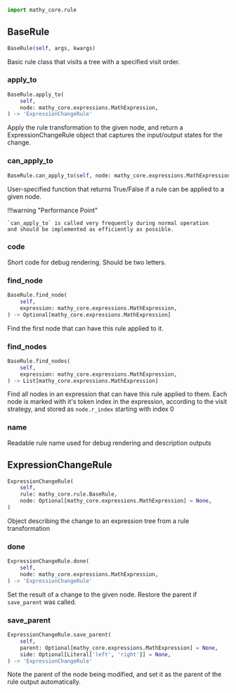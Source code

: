 ```python

import mathy_core.rule
```

## BaseRule
```python
BaseRule(self, args, kwargs)
```
Basic rule class that visits a tree with a specified visit order.
### apply_to
```python
BaseRule.apply_to(
    self, 
    node: mathy_core.expressions.MathExpression, 
) -> 'ExpressionChangeRule'
```
Apply the rule transformation to the given node, and return a
ExpressionChangeRule object that captures the input/output states
for the change.
### can_apply_to
```python
BaseRule.can_apply_to(self, node: mathy_core.expressions.MathExpression) -> bool
```
User-specified function that returns True/False if a rule can be
applied to a given node.

!!!warning "Performance Point"

    `can_apply_to` is called very frequently during normal operation
    and should be implemented as efficiently as possible.

### code
Short code for debug rendering. Should be two letters.
### find_node
```python
BaseRule.find_node(
    self, 
    expression: mathy_core.expressions.MathExpression, 
) -> Optional[mathy_core.expressions.MathExpression]
```
Find the first node that can have this rule applied to it.
### find_nodes
```python
BaseRule.find_nodes(
    self, 
    expression: mathy_core.expressions.MathExpression, 
) -> List[mathy_core.expressions.MathExpression]
```
Find all nodes in an expression that can have this rule applied to them.
Each node is marked with it's token index in the expression, according to
the visit strategy, and stored as `node.r_index` starting with index 0

### name
Readable rule name used for debug rendering and description outputs
## ExpressionChangeRule
```python
ExpressionChangeRule(
    self, 
    rule: mathy_core.rule.BaseRule, 
    node: Optional[mathy_core.expressions.MathExpression] = None, 
)
```
Object describing the change to an expression tree from a rule transformation
### done
```python
ExpressionChangeRule.done(
    self, 
    node: mathy_core.expressions.MathExpression, 
) -> 'ExpressionChangeRule'
```
Set the result of a change to the given node. Restore the parent
if `save_parent` was called.
### save_parent
```python
ExpressionChangeRule.save_parent(
    self, 
    parent: Optional[mathy_core.expressions.MathExpression] = None, 
    side: Optional[Literal['left', 'right']] = None, 
) -> 'ExpressionChangeRule'
```
Note the parent of the node being modified, and set it as the parent of the
rule output automatically.
